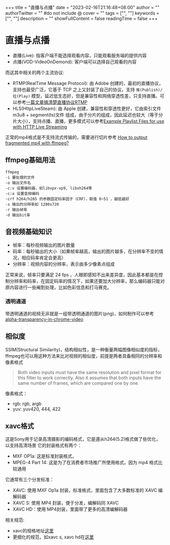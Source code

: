 +++
title = "直播与点播"
date = "2023-02-16T21:16:48+08:00"
author = ""
authorTwitter = "" #do not include @
cover = ""
tags = ["", ""]
keywords = ["", ""]
description = ""
showFullContent = false
readingTime = false
+++

# 直播与点播
- 直播(Live): 指客户端不能选择观看内容，只能观看服务端的提供内容
- 点播(VOD-VideoOnDemond): 客户端可以选择自己观看的内容

而这其中相关的两个主流协议: 
- RTMP(RealTime Message Protocol): 由 Adobe 创建的，最初的直播协议，支持也最受广泛，它基于 TCP 之上又封装了自己的协议，支持 `推(Publish)/拉(Play)` 模型，延迟低生态好，但是兼容性和网络穿透性差，只支持直播。可以参考[一篇文章搞清楚直播协议RTMP](https://juejin.cn/post/6956240080214327303)
- HLS(HttpLiveSteam): 由 Apple 创建，兼容性和穿透性更好，它由索引文件 m3u8 + segment(ts)文件 组成，由于分片的组成，因此延迟也较大（等于分片大小），支持点播、直播，更多模式可以参考[Example Playlist Files for use with HTTP Live Streaming](https://developer.apple.com/library/archive/technotes/tn2288/_index.html)

正常的mp4格式是不支持流式传输的，需要进行切片参考 [How to output fragmented mp4 with ffmpeg?](https://stackoverflow.com/questions/8616855/how-to-output-fragmented-mp4-with-ffmpeg)

## ffmpeg基础用法
```
ffmpeg
-i 要处理的文件
-o 输出文件名
-c:v 设置编码器，如libvpx-vp9, libxh264等
-c:a 设置音频编码
-crf h264/h265 的参数固定码率因子（CRF），取值 0~51 ，越低越好
-s 输出的分辨率如 1280x720
-r 输出帧率
-d 输出bit率
```

## 音视频基础知识
- 帧率：每秒视频输出的图片数量
- 码率：每秒输出的大小（如果帧率越高，输出的图片越多，在分辨率不变的情况，相应码率肯定会更高）
- 分辨率：视频内容的分辨率，表示由多少像素点组成

正常来说，帧率只要满足 24 fps ，人眼即感知不出来差异度，因此基本都是在控制分辨率和码率，在固定码率的情况下，如果还要加大分辨率，那么编码器只能对原内容进行一些阉割处理，比如色彩信息和打马赛克。

### 透明通道
带透明通道的视频无非就是一组带透明通道的图片(png)，如何制作可以参考 [alpha-transparency-in-chrome-video](https://developer.chrome.com/blog/alpha-transparency-in-chrome-video/)

## 相似度
SSIM(Structural Similarity)，结构相似性，是一种衡量两幅图像相似度的指标，ffmpeg也可以用这种方法来比对视频的相似度，前提是两者具备相同的分辨率和像素格式
> Both video inputs must have the same resolution and pixel format for this filter to work correctly. Also it assumes that both inputs have the same number of frames, which are compared one by one.

像素格式：
- rgb: rgb, argb
- yuv: yuv420, 444, 422


## xavc格式
这是Sony用于记录高清摄影的编码格式，它是遵从h264(5.2)格式做了些优化，以支持高清场景
它的封装格式有两个：
- MXF OP1a: 这是标准封装格式，
- MPEG-4 Part 14: 这是为了在消费者市场推广所使用格式，因为 mp4 格式比较通用

它通常有三个分发标准：
- XAVC: 使用 MXF Op1a 封装，标准格式，里面包含了大多数标准的 XAVC 编解码器
- XAVC S: 使用 MP4 封装，便于分发，编解码同 XAVC
- XAVC HD：使用 MP4封装，里面带了更多的高清编解码器

相关规范:
- xavc的规格地址[这里](https://assets.pro.sony.eu/Web/pdfs/XAVC-technology-pdfs/XAVC_SpecificationOverview_Rev2_2.pdf)
- 更细化的规范，如xavc s, xavc hd在[这里](https://assets.pro.sony.eu/Web/supportcontent/XAVC_Profiles_and_OperatingPoints_210.pdf)